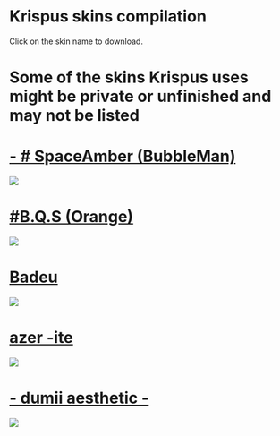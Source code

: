 # Krispus skins compilation

 Click on the skin name to download.
# Some of the skins Krispus uses might be private or unfinished and may not be listed

 # [- # SpaceAmber (BubbleMan)](https://puu.sh/BThgf.osk)
![](https://i.imgur.com/F1umaGw.png)

 # [#B.Q.S (Orange)](https://puu.sh/BThc4.osk)
![](https://i.imgur.com/rdqB4PX.jpg)

 # [Badeu](https://puu.sh/BTh9Y.osk)
![](https://i.imgur.com/ajWzeUR.png)

 # [azer -ite](https://puu.sh/BTh0C.osk)
![](https://i.imgur.com/wyTfqJS.png)

 # [- dumii aesthetic -](https://www.dropbox.com/s/s1vvmc342myw4q7/-dummy%20aesthetic%20-.osk?dl=0)
![](https://osu.ppy.sh/ss/12004410)
